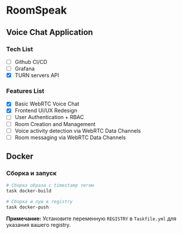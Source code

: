 # RoomSpeak

## Voice Chat Application

### Tech List

- [ ] Github CI/CD
- [ ] Grafana
- [x] TURN servers API

### Features List

- [x] Basic WebRTC Voice Chat
- [x] Frontend UI/UX Redesign
- [ ] User Authentication + RBAC
- [ ] Room Creation and Management
- [ ] Voice activity detection via WebRTC Data Channels
- [ ] Room messaging via WebRTC Data Channels

## Docker

### Сборка и запуск

```bash
# Сборка образа с timestamp тегом
task docker-build

# Сборка и пуш в registry
task docker-push
```

**Примечание:** Установите переменную `REGISTRY` в `Taskfile.yml` для указания вашего registry.